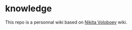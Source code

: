 # knowledge


This repo is a personnal wiki based on [Nikita Voloboev](https://github.com/nikitavoloboev/knowledge/blob/master/README.md) wiki.


